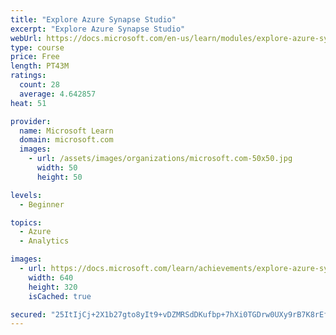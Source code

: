 ```yaml
---
title: "Explore Azure Synapse Studio"
excerpt: "Explore Azure Synapse Studio"
webUrl: https://docs.microsoft.com/en-us/learn/modules/explore-azure-synapse-studio/
type: course
price: Free
length: PT43M
ratings:
  count: 28
  average: 4.642857
heat: 51

provider:
  name: Microsoft Learn
  domain: microsoft.com
  images:
    - url: /assets/images/organizations/microsoft.com-50x50.jpg
      width: 50
      height: 50

levels:
  - Beginner

topics:
  - Azure
  - Analytics

images:
  - url: https://docs.microsoft.com/learn/achievements/explore-azure-synapse-studio-social.png
    width: 640
    height: 320
    isCached: true

secured: "25ItIjCj+2X1b27gto8yIt9+vDZMRSdDKufbp+7hXi0TGDrw0UXy9rB7K8rEfbnmpOidZu4Au3UHDqnknZyl6ixSWhvCF2WJaufcr3cKhXNVNOJVQUBEXmG9wt2O5eRmeEfPKUR5FqUgkkodMdtEkaVAgA4PBgDM0gvTmhUMfsNO/2a3rWj/sjRoZxb0Xbyw7gUejD28vqhnhUVuZgJQKktSVjXG3GIfahEiVDPvarseqvAPvQ6JV+QRZDV0kQSlkpN+JJLdOgICwZGr3T9OomFbMqoSX26D5nIisNK686Mmf/fX+rrU9rMIR2JHPFp4ySeeuJoHC7e0Q0NzZVH3fYQ2bl8jK0oWT/2M86DE49iCdgZkj5yaTsL84Hsug1KMFhutiXkHc1QiV64ZJBEDH7v+a4BYSSDKTBwmvLFBeNA=;l9/VrMSxYWMAd6u2YnxA3Q=="
---
```


